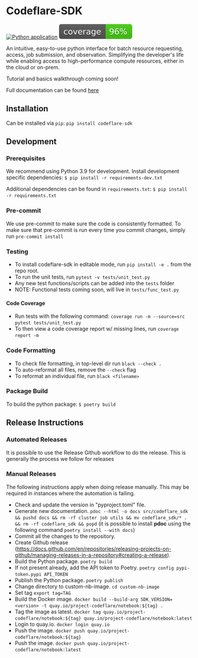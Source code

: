 # Codeflare-SDK

[![Python application](https://github.com/project-codeflare/codeflare-sdk/actions/workflows/python-app.yml/badge.svg?branch=main)](https://github.com/project-codeflare/codeflare-sdk/actions/workflows/python-app.yml)
![coverage badge](./coverage.svg)

An intuitive, easy-to-use python interface for batch resource requesting, access, job submission, and observation. Simplifying the developer's life while enabling access to high-performance compute resources, either in the cloud or on-prem.

Tutorial and basics walkthrough coming soon!

Full documentation can be found [here](https://project-codeflare.github.io/codeflare-sdk/)

## Installation

Can be installed via `pip`: `pip install codeflare-sdk`

## Development

### Prerequisites

We recommend using Python 3.9 for development.
Install development specific dependencies:
  `$ pip install -r requirements-dev.txt`

Additional dependencies can be found in `requirements.txt`: `$ pip install -r requirements.txt`

### Pre-commit

We use pre-commit to make sure the code is consistently formatted. To make sure that pre-commit is run every time you commit changes, simply run `pre-commit install`

### Testing

- To install codeflare-sdk in editable mode, run `pip install -e .` from the repo root.
- To run the unit tests, run `pytest -v tests/unit_test.py`
- Any new test functions/scripts can be added into the `tests` folder
- NOTE: Functional tests coming soon, will live in `tests/func_test.py`

#### Code Coverage

- Run tests with the following command: `coverage run -m --source=src pytest tests/unit_test.py`
- To then view a code coverage report w/ missing lines, run `coverage report -m`

### Code Formatting

- To check file formatting, in top-level dir run `black --check .`
- To auto-reformat all files, remove the `--check` flag
- To reformat an individual file, run `black <filename>`

### Package Build

To build the python package: `$ poetry build`

## Release Instructions


### Automated Releases

It is possible to use the Release Github workflow to do the release. This is generally the process we follow for releases

### Manual Releases

The following instructions apply when doing release manually. This may be required in instances where the automation is failing.

* Check and update the version in "pyproject.toml" file.
* Generate new documentation.
`pdoc --html -o docs src/codeflare_sdk && pushd docs && rm -rf cluster job utils && mv codeflare_sdk/* . && rm -rf codeflare_sdk && popd` (it is possible to install **pdoc** using the following command `poetry install --with docs`)
* Commit all the changes to the repository.
* Create Github release (https://docs.github.com/en/repositories/releasing-projects-on-github/managing-releases-in-a-repository#creating-a-release).
* Build the Python package. `poetry build`
* If not present already, add the API token to Poetry.
`poetry config pypi-token.pypi API_TOKEN`
* Publish the Python package. `poetry publish`
* Change directory to custom-nb-image. `cd custom-nb-image`
* Set tag `export tag=TAG`
* Build the Docker image. `docker build --build-arg SDK_VERSION=<version> -t quay.io/project-codeflare/notebook:${tag} .`
* Tag the image as latest. `docker tag quay.io/project-codeflare/notebook:${tag} quay.io/project-codeflare/notebook:latest`
* Login to quay.io. `docker login quay.io`
* Push the image. `docker push quay.io/project-codeflare/notebook:${tag}`
* Push the image. `docker push quay.io/project-codeflare/notebook:latest`

